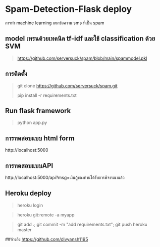 # Spam-Detection-Flask deploy

การทำ machine learning แยกข้อความ sms ที่เป็น spam

## model เทรนด้วยเทคนิค tf-idf และใช้ classification ด้วย SVM
> https://github.com/serversuck/spam/blob/main/spammodel.pkl



## การติดตั้ง
> git clone https://github.com/serversuck/spam.git
>
> pip install -r requirements.txt

## Run flask framework
> python app.py

## การทดสอบแบบ html form
http://localhost:5000

## การทดสอบแบบAPI
http://localhost:5000/api?msg=เงินกู้ของท่านได้รับการพิจารณาแล้ว

## Heroku deploy
> heroku login

> heroku git:remote -a myapp
 
> git add .; git commit -m "add requirements.txt"; git push heroku master

##อ้างอิง
https://github.com/divyansh1195

